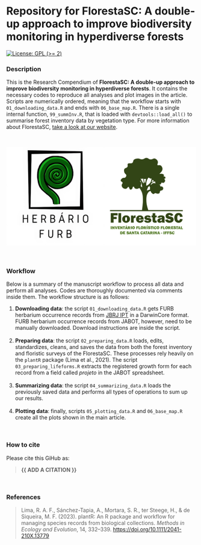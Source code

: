
<!-- README.md is generated from README.Rmd. Please edit that file -->

# Repository for FlorestaSC: A double-up approach to improve biodiversity monitoring in hyperdiverse forests

<!-- badges: start -->

[![License: GPL (\>=
2)](https://img.shields.io/badge/License-GPL%20%28%3E%3D%202%29-blue.svg)](https://choosealicense.com/licenses/gpl-2.0/)

<!-- badges: end -->

### Description

This is the Research Compendium of **FlorestaSC: A double-up approach to
improve biodiversity monitoring in hyperdiverse forests**. It contains
the necessary codes to reproduce all analyses and plot images in the
article. Scripts are numerically ordered, meaning that the workflow
starts with `01_downloading_data.R` and ends with `06_base_map.R`. There
is a single internal function, `99_summInv.R`, that is loaded with
`devtools::load_all()` to summarise forest inventory data by vegetation
type. For more information about FlorestaSC, [take a look at our
website](https://en.floresta.sc.gov.br/).

<br />

![](logos.svg)

<br />

### Workflow

Below is a summary of the manuscript workflow to process all data and
perform all analyses. Codes are thoroughly documented via comments
inside them. The workflow structure is as follows:

1.  **Downloading data**: the script `01_downloading_data.R` gets FURB
    herbarium occurrence records from [JBRJ
    IPT](https://ipt.jbrj.gov.br/jabot/resource?r=furb) in a DarwinCore
    format. FURB herbarium occurrence records from JABOT, however, need
    to be manually downloaded. Download instructions are inside the
    script. <br /> <br />
2.  **Preparing data**: the script `02_preparing_data.R` loads, edits,
    standardizes, cleans, and saves the data from both the forest
    inventory and floristic surveys of the FlorestaSC. These processes
    rely heavily on the `plantR` package (Lima et al., 2021). The script
    `03_preparing_lifeforms.R` extracts the registered growth form for
    each record from a field called *projeto* in the JABOT spreadsheet.
    <br /> <br />
3.  **Summarizing data**: the script `04_summarizing_data.R` loads the
    previously saved data and performs all types of operations to sum up
    our results. <br /> <br />
4.  **Plotting data**: finally, scripts `05_plotting_data.R` and
    `06_base_map.R` create all the plots shown in the main article.

<br />

### How to cite

Please cite this GiHub as:

> **{{ ADD A CITATION }}**

<br />

### References

> Lima, R. A. F., Sánchez-Tapia, A., Mortara, S. R., ter Steege, H.,
> & de Siqueira, M. F. (2023). plantR: An R package and workflow for
> managing species records from biological collections. *Methods in
> Ecology and
> Evolution*, 14, 332–339. <https://doi.org/10.1111/2041-210X.13779>
